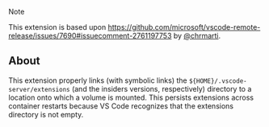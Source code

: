 > [!NOTE]
>
> This extension is based upon <https://github.com/microsoft/vscode-remote-release/issues/7690#issuecomment-2761197753> by [@chrmarti](https://github.com/chrmarti).

## About

This extension properly links (with symbolic links) the `${HOME}/.vscode-server/extensions` (and the insiders versions, respectively) directory to a location onto which a volume is mounted. This persists extensions across container restarts because VS Code recognizes that the extensions directory is not empty.
